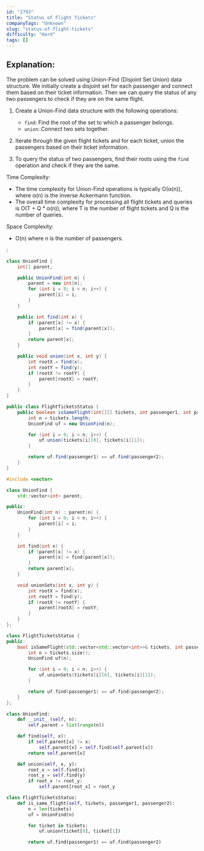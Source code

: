 ```yaml
---
id: "2793"
title: "Status of Flight Tickets"
companyTags: "Unknown"
slug: "status-of-flight-tickets"
difficulty: "Hard"
tags: []
---
```


## Explanation:

The problem can be solved using Union-Find (Disjoint Set Union) data structure. We initially create a disjoint set for each passenger and connect them based on their ticket information. Then we can query the status of any two passengers to check if they are on the same flight.

1. Create a Union-Find data structure with the following operations:
   - `find`: Find the root of the set to which a passenger belongs.
   - `union`: Connect two sets together.

2. Iterate through the given flight tickets and for each ticket, union the passengers based on their ticket information.

3. To query the status of two passengers, find their roots using the `find` operation and check if they are the same.

Time Complexity:  
- The time complexity for Union-Find operations is typically O(α(n)), where α(n) is the inverse Ackermann function.  
- The overall time complexity for processing all flight tickets and queries is O(T + Q * α(n)), where T is the number of flight tickets and Q is the number of queries.

Space Complexity:  
- O(n) where n is the number of passengers.

:

```java
class UnionFind {
    int[] parent;

    public UnionFind(int n) {
        parent = new int[n];
        for (int i = 0; i < n; i++) {
            parent[i] = i;
        }
    }

    public int find(int x) {
        if (parent[x] != x) {
            parent[x] = find(parent[x]);
        }
        return parent[x];
    }

    public void union(int x, int y) {
        int rootX = find(x);
        int rootY = find(y);
        if (rootX != rootY) {
            parent[rootX] = rootY;
        }
    }
}

public class FlightTicketsStatus {
    public boolean isSameFlight(int[][] tickets, int passenger1, int passenger2) {
        int n = tickets.length;
        UnionFind uf = new UnionFind(n);

        for (int i = 0; i < n; i++) {
            uf.union(tickets[i][0], tickets[i][1]);
        }

        return uf.find(passenger1) == uf.find(passenger2);
    }
}
```

```cpp
#include <vector>

class UnionFind {
    std::vector<int> parent;

public:
    UnionFind(int n) : parent(n) {
        for (int i = 0; i < n; i++) {
            parent[i] = i;
        }
    }

    int find(int x) {
        if (parent[x] != x) {
            parent[x] = find(parent[x]);
        }
        return parent[x];
    }

    void unionSets(int x, int y) {
        int rootX = find(x);
        int rootY = find(y);
        if (rootX != rootY) {
            parent[rootX] = rootY;
        }
    }
};

class FlightTicketsStatus {
public:
    bool isSameFlight(std::vector<std::vector<int>>& tickets, int passenger1, int passenger2) {
        int n = tickets.size();
        UnionFind uf(n);

        for (int i = 0; i < n; i++) {
            uf.unionSets(tickets[i][0], tickets[i][1]);
        }

        return uf.find(passenger1) == uf.find(passenger2);
    }
};
```

```python
class UnionFind:
    def __init__(self, n):
        self.parent = list(range(n))

    def find(self, x):
        if self.parent[x] != x:
            self.parent[x] = self.find(self.parent[x])
        return self.parent[x]

    def union(self, x, y):
        root_x = self.find(x)
        root_y = self.find(y)
        if root_x != root_y:
            self.parent[root_x] = root_y

class FlightTicketsStatus:
    def is_same_flight(self, tickets, passenger1, passenger2):
        n = len(tickets)
        uf = UnionFind(n)

        for ticket in tickets:
            uf.union(ticket[0], ticket[1])

        return uf.find(passenger1) == uf.find(passenger2)
```